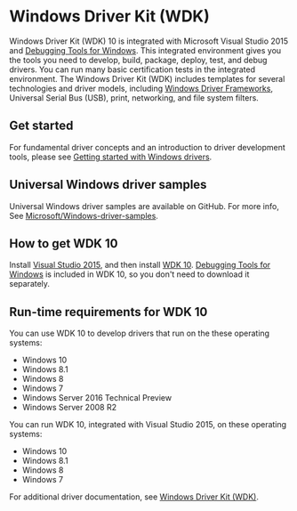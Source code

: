 # Windows Driver Kit (WDK)

Windows Driver Kit (WDK) 10 is integrated with Microsoft Visual Studio 2015 and [Debugging Tools for Windows](https://msdn.microsoft.com/en-us/library/windows/hardware/ff551063). This integrated environment gives you the tools you need to develop, build, package, deploy, test, and debug drivers. You can run many basic certification tests in the integrated environment. The Windows Driver Kit (WDK) includes templates for several technologies and driver models, including [Windows Driver Frameworks](https://msdn.microsoft.com/en-us/library/windows/hardware/ff557565), Universal Serial Bus (USB), print, networking, and file system filters.

## Get started

For fundamental driver concepts and an introduction to driver development tools, please see [Getting started with Windows drivers](https://msdn.microsoft.com/en-us/library/windows/hardware/ff554690).

## Universal Windows driver samples

Universal Windows driver samples are available on GitHub. For more info, See [Microsoft/Windows-driver-samples](http://go.microsoft.com/fwlink/p/?LinkId=534087).

## How to get WDK 10

Install [Visual Studio 2015](https://go.microsoft.com/fwlink/p/?LinkId=698539), and then install [WDK 10](https://go.microsoft.com/fwlink/p/?LinkId=733614). [Debugging Tools for Windows](https://msdn.microsoft.com/en-us/library/windows/hardware/ff551063) is included in WDK 10, so you don't need to download it separately.

## Run-time requirements for WDK 10

You can use WDK 10 to develop drivers that run on the these operating systems:

* Windows 10
* Windows 8.1
* Windows 8
* Windows 7
* Windows Server 2016 Technical Preview
* Windows Server 2008 R2

You can run WDK 10, integrated with Visual Studio 2015, on these operating systems:

* Windows 10
* Windows 8.1
* Windows 8
* Windows 7

For additional driver documentation, see [Windows Driver Kit (WDK)](https://msdn.microsoft.com/en-us/library/windows/hardware/ff557573).
